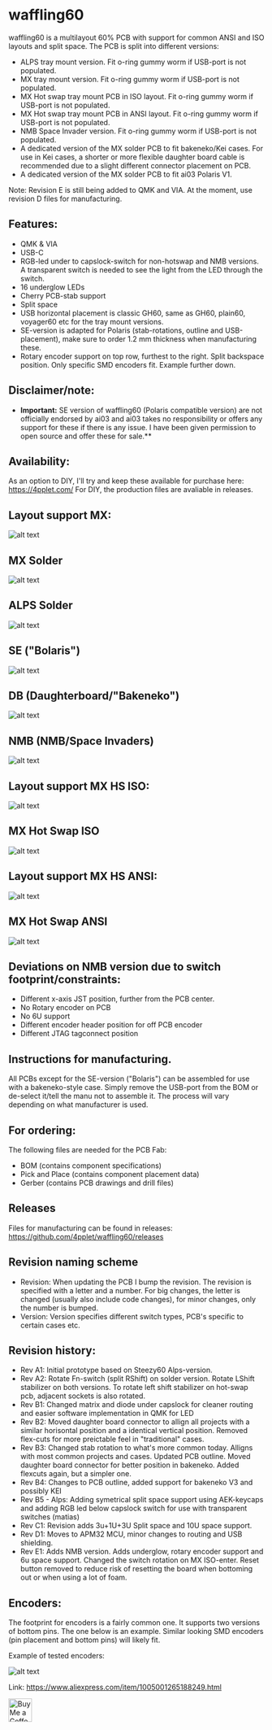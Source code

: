 # waffling60

waffling60 is a multilayout 60% PCB with support for common ANSI and ISO layouts and split space. The PCB is split into different versions:
- ALPS tray mount version. Fit o-ring gummy worm if USB-port is not populated.
- MX tray mount version. Fit o-ring gummy worm if USB-port is not populated.
- MX Hot swap tray mount PCB in ISO layout. Fit o-ring gummy worm if USB-port is not populated.
- MX Hot swap tray mount PCB in ANSI layout. Fit o-ring gummy worm if USB-port is not populated.
- NMB Space Invader version. Fit o-ring gummy worm if USB-port is not populated.
- A dedicated version of the MX solder PCB to fit bakeneko/Kei cases. For use in Kei cases, a shorter or more flexible daughter board cable is recommended due to a slight different connector placement on PCB.
- A dedicated version of the MX solder PCB to fit ai03 Polaris V1.

Note: Revision E is still being added to QMK and VIA. At the moment, use revision D files for manufacturing.

## Features:
- QMK & VIA
- USB-C
- RGB-led under to capslock-switch for non-hotswap and NMB versions. A transparent switch is needed to see the light from the LED through the switch.
- 16 underglow LEDs
- Cherry PCB-stab support
- Split space
- USB horizontal placement is classic GH60, same as GH60, plain60, voyager60 etc for the tray mount versions.
- SE-version is adapted for Polaris (stab-rotations, outline and USB-placement), make sure to order 1.2 mm thickness when manufacturing these.
- Rotary encoder support on top row, furthest to the right. Split backspace position. Only specific SMD encoders fit. Example further down.

## **Disclaimer/note:**
- **Important:** SE version of waffling60 (Polaris compatible version) are not officially endorsed by ai03 and ai03 takes no responsibility or offers any support for these if there is any issue. I have been given permission to open source and offer these for sale.**

## Availability:
As an option to DIY, I'll try and keep these available for purchase here: https://4pplet.com/ For DIY, the production files are avaliable in releases.

## Layout support MX: 
![alt text](./readme-images/layout_support.jpg "Layout support")

## MX Solder
![alt text](./readme-images/Waffling60-MX_Rev_E1.jpg "PCB View - Rev E")

## ALPS Solder
![alt text](./readme-images/waffling60-ALPS_Rev_E1.jpg "PCB View - Rev E")

## SE ("Bolaris")
![alt text](./readme-images/waffling60-SE_Rev_E1.jpg "PCB View - Rev E")

## DB (Daughterboard/"Bakeneko")
![alt text](./readme-images/Waffling60-DB_Rev_E1.jpg "PCB View - Rev E")

## NMB (NMB/Space Invaders)
![alt text](./readme-images/Waffling60-NMB_Rev_E1.jpg "PCB View - Rev E")

## Layout support MX HS ISO: 
![alt text](./readme-images/layout_support_HS_ISO.jpg "Layout support")

## MX Hot Swap ISO
![alt text](./readme-images/waffling60-MXHS-ISO_Rev_E1.jpg "PCB View - Rev E")

## Layout support MX HS ANSI: 
![alt text](./readme-images/layout_support_HS_ANSI.jpg "Layout support")

## MX Hot Swap ANSI
![alt text](./readme-images/waffling60-MXHS-ANSI_Rev_E1.jpg "PCB View - Rev E")

## Deviations on NMB version due to switch footprint/constraints:
- Different x-axis JST position, further from the PCB center.
- No Rotary encoder on PCB
- No 6U support
- Different encoder header position for off PCB encoder
- Different JTAG tagconnect position

## Instructions for manufacturing.
All PCBs except for the SE-version ("Bolaris") can be assembled for use with a bakeneko-style case. Simply remove the USB-port from the BOM or de-select it/tell the manu not to assemble it. The process will vary depending on what manufacturer is used.

## For ordering:
The following files are needed for the PCB Fab:
- BOM (contains component specifications)
- Pick and Place (contains component placement data)
- Gerber (contains PCB drawings and drill files)

## Releases
Files for manufacturing can be found in releases: https://github.com/4pplet/waffling60/releases

## Revision naming scheme
- Revision: When updating the PCB I bump the revision. The revision is specified with a letter and a number. For big changes, the letter is changed (usually also include code changes), for minor changes, only the number is bumped.
- Version: Version specifies different switch types, PCB's specific to certain cases etc.

## Revision history:
- Rev A1: Initial prototype based on Steezy60 Alps-version.
- Rev A2: Rotate Fn-switch (split RShift) on solder version. Rotate LShift stabilizer on both versions. To rotate left shift stabilizer on hot-swap pcb, adjacent sockets is also rotated.
- Rev B1: Changed matrix and diode under capslock for cleaner routing and easier software implementation in QMK for LED
- Rev B2: Moved daughter board connector to allign all projects with a similar horisontal position and a identical vertical position. Removed flex-cuts for more preictable feel in "traditional" cases.
- Rev B3: Changed stab rotation to what's more common today. Alligns with most common projects and cases. Updated PCB outline. Moved daughter board connector for better position in bakeneko. Added flexcuts again, but a simpler one.
- Rev B4: Changes to PCB outline, added support for bakeneko V3 and possibly KEI
- Rev B5 - Alps: Adding symetrical split space support using AEK-keycaps and adding RGB led below capslock switch for use with transparent switches (matias)
- Rev C1: Revision adds 3u+1U+3U Split space and 10U space support.
- Rev D1: Moves to APM32 MCU, minor changes to routing and USB shielding.
- Rev E1: Adds NMB version. Adds underglow, rotary encoder support and 6u space support. Changed the switch rotation on MX ISO-enter. Reset button removed to reduce risk of resetting the board when bottoming out or when using a lot of foam.


## Encoders:
The footprint for encoders is a fairly common one. It supports two versions of bottom pins. The one below is an example. Similar looking SMD encoders (pin placement and bottom pins) will likely fit.

Example of tested encoders:

![alt text](./readme-images/encoder.jpg "Aliexpress Encoder")

Link: https://www.aliexpress.com/item/1005001265188249.html

<a href='https://ko-fi.com/4pplet' target='_blank'><img height='35' style='border:0px;height:46px;' src='https://az743702.vo.msecnd.net/cdn/kofi3.png?v=0' border='0' alt='Buy Me a Coffee at ko-fi.com' />
